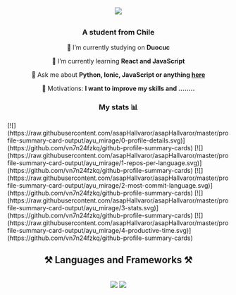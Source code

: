 

<h1 align="center">
    <img src="https://github.com/asapHallvaror/asapHallvaror/assets/128053015/9377abc0-eca8-4ee9-9a0e-47047eec1eef" />
</h1>


<h3 align="center">A student from Chile</h3>

<div align="center">
 
 🔭 I’m currently studying on **Duocuc**
 
 🧠 I’m currently learning **React and JavaScript**

💬 Ask me about **Python, Ionic, JavaScript or anything [here]()**

🎯 Motivations: **I want to improve my skills and ........**

</div>

<h3 align="center">My stats 📊</h3>
[![](https://raw.githubusercontent.com/asapHallvaror/asapHallvaror/master/profile-summary-card-output/ayu_mirage/0-profile-details.svg)](https://github.com/vn7n24fzkq/github-profile-summary-cards)
[![](https://raw.githubusercontent.com/asapHallvaror/asapHallvaror/master/profile-summary-card-output/ayu_mirage/1-repos-per-language.svg)](https://github.com/vn7n24fzkq/github-profile-summary-cards) [![](https://raw.githubusercontent.com/asapHallvaror/asapHallvaror/master/profile-summary-card-output/ayu_mirage/2-most-commit-language.svg)](https://github.com/vn7n24fzkq/github-profile-summary-cards)
[![](https://raw.githubusercontent.com/asapHallvaror/asapHallvaror/master/profile-summary-card-output/ayu_mirage/3-stats.svg)](https://github.com/vn7n24fzkq/github-profile-summary-cards) [![](https://raw.githubusercontent.com/asapHallvaror/asapHallvaror/master/profile-summary-card-output/ayu_mirage/4-productive-time.svg)](https://github.com/vn7n24fzkq/github-profile-summary-cards)




<h2 align="center">⚒️ Languages and Frameworks ⚒️</h2>
<br/>
<div align="center">
    <img src="https://skillicons.dev/icons?i=react,bootstrap,html,css,vscode,github,git" />
    <img src="https://skillicons.dev/icons?i=nodejs,python,javascript,typescript,firebase,java,mysql" /><br>
</div>

